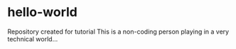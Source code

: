 # hello-world
Repository created for tutorial
This is a non-coding person playing in a very technical world...
